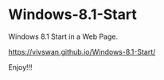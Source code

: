 # Windows-8.1-Start

Windows 8.1 Start in a Web Page.

https://vivswan.github.io/Windows-8.1-Start/

Enjoy!!!
